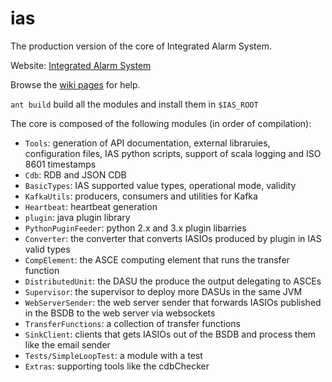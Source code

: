 # ias
The production version of the core of Integrated Alarm System.

Website: [Integrated Alarm System](https://integratedalarmsystem-group.github.io)

Browse the [wiki pages](https://github.com/IntegratedAlarmSystem-Group/ias/wiki) for help.

`ant build` build all the modules and install them in `$IAS_ROOT`

The core is composed of the following modules (in order of compilation):
* `Tools`: generation of API documentation, external libraruies, configuration files, IAS python scripts, support of scala logging and ISO 8601 timestamps
* `Cdb`: RDB and JSON CDB
* `BasicTypes`: IAS supported value types, operational mode, validity
* `KafkaUtils`: producers, consumers and utilities for Kafka
* `Heartbeat`: heartbeat generation
* `plugin`: java plugin library
* `PythonPuginFeeder`: python 2.x and 3.x plugin libarries
* `Converter`: the converter that converts IASIOs produced by plugin in IAS valid types
* `CompElement`: the ASCE computing element that runs the transfer function
* `DistributedUnit`: the DASU the produce the output delegating to ASCEs
* `Supervisor`: the supervisor to deploy more DASUs in the same JVM
* `WebServerSender`: the web server sender that forwards IASIOs published in the BSDB to the web server via websockets
* `TransferFunctions`: a collection of transfer functions
* `SinkClient`: clients that gets IASIOs out of the BSDB and process them like the email sender
* `Tests/SimpleLoopTest`: a module with a test
* `Extras`: supporting tools like the cdbChecker
